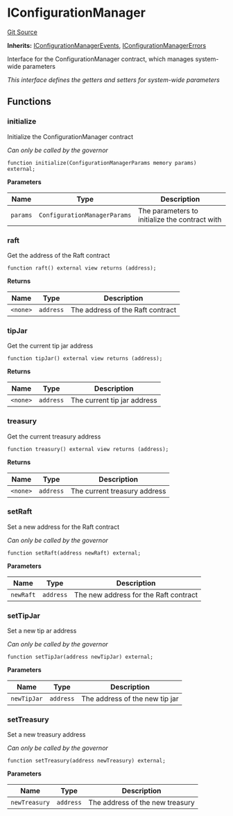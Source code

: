 # IConfigurationManager
[Git Source](https://github.com/OasisDEX/summer-earn-protocol/blob/f5de2d90d66614e7bd59fd42a9d06b870fe474cd/src/interfaces/IConfigurationManager.sol)

**Inherits:**
[IConfigurationManagerEvents](/src/events/IConfigurationManagerEvents.sol/interface.IConfigurationManagerEvents.md), [IConfigurationManagerErrors](/src/errors/IConfigurationManagerErrors.sol/interface.IConfigurationManagerErrors.md)

Interface for the ConfigurationManager contract, which manages system-wide parameters

*This interface defines the getters and setters for system-wide parameters*


## Functions
### initialize

Initialize the ConfigurationManager contract

*Can only be called by the governor*


```solidity
function initialize(ConfigurationManagerParams memory params) external;
```
**Parameters**

|Name|Type|Description|
|----|----|-----------|
|`params`|`ConfigurationManagerParams`|The parameters to initialize the contract with|


### raft

Get the address of the Raft contract


```solidity
function raft() external view returns (address);
```
**Returns**

|Name|Type|Description|
|----|----|-----------|
|`<none>`|`address`|The address of the Raft contract|


### tipJar

Get the current tip jar address


```solidity
function tipJar() external view returns (address);
```
**Returns**

|Name|Type|Description|
|----|----|-----------|
|`<none>`|`address`|The current tip jar address|


### treasury

Get the current treasury address


```solidity
function treasury() external view returns (address);
```
**Returns**

|Name|Type|Description|
|----|----|-----------|
|`<none>`|`address`|The current treasury address|


### setRaft

Set a new address for the Raft contract

*Can only be called by the governor*


```solidity
function setRaft(address newRaft) external;
```
**Parameters**

|Name|Type|Description|
|----|----|-----------|
|`newRaft`|`address`|The new address for the Raft contract|


### setTipJar

Set a new tip ar address

*Can only be called by the governor*


```solidity
function setTipJar(address newTipJar) external;
```
**Parameters**

|Name|Type|Description|
|----|----|-----------|
|`newTipJar`|`address`|The address of the new tip jar|


### setTreasury

Set a new treasury address

*Can only be called by the governor*


```solidity
function setTreasury(address newTreasury) external;
```
**Parameters**

|Name|Type|Description|
|----|----|-----------|
|`newTreasury`|`address`|The address of the new treasury|


